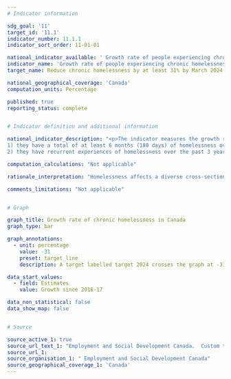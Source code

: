 ```yaml
---
# Indicator information

sdg_goal: '11'
target_id: '11.1'
indicator_number: 11.1.1
indicator_sort_order: 11-01-01

national_indicator_available: ' Growth rate of people experiencing chronic homelessness'
indicator_name: 'Growth rate of people experiencing chronic homelessness'
target_name: Reduce chronic homelessness by at least 31% by March 2024

national_geographical_coverage: 'Canada'
computation_units: Percentage

published: true
reporting_status: complete


# Indicator definition and additional information

national_indicator_description: "<p>The indicator measures the growth rate of people experiencing chronic homelessness.<br> Refers to individuals who are currently experiencing homelessness AND who meet at least 1 of the following criteria:<br>
1) they have a total of at least 6 months (180 days) of homelessness over the past year;<br>
2) they have recurrent experiences of homelessness over the past 3 years, with a cumulative duration of at least 18 months (546 days).<em>(Reaching Home: Canada’s Homelessness Strategy Directives)</em>"

computation_calculations: "Not applicable"

rationale_interpretation: "Homelessness affects a diverse cross-section of the population, including individuals and families, women fleeing violence, Indigenous Peoples, youth and seniors. Mortality rates are higher among people experiencing homelessness compared even to the poorest but housed segment of the Canadian population."

comments_limitations: "Not applicable"


# Graph

graph_title: Growth rate of chronic homelessness in Canada
graph_type: bar

graph_annotations:
  - unit: percentage
    value: -31
    preset: target_line
    description: A target labelled target 2024 crosses the graph at -31%.

data_start_values:
  - field: Estimates
    value: Growth since 2016-17

data_non_statistical: false
data_show_map: false


# Source

source_active_1: true
source_url_text_1: "Employment and Social Development Canada.  Custom tabulation."
source_url_1: 
source_organisation_1: " Employment and Social Development Canada"
source_geographical_coverage_1: 'Canada'
---
```



